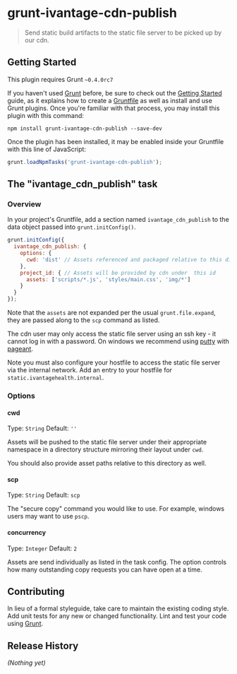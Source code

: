 # grunt-ivantage-cdn-publish

> Send static build artifacts to the static file server to be picked up by our cdn.

## Getting Started
This plugin requires Grunt `~0.4.0rc7`

If you haven't used [Grunt](http://gruntjs.com/) before, be sure to check out the [Getting Started](http://gruntjs.com/getting-started) guide, as it explains how to create a [Gruntfile](http://gruntjs.com/sample-gruntfile) as well as install and use Grunt plugins. Once you're familiar with that process, you may install this plugin with this command:

```shell
npm install grunt-ivantage-cdn-publish --save-dev
```

Once the plugin has been installed, it may be enabled inside your Gruntfile with this line of JavaScript:

```js
grunt.loadNpmTasks('grunt-ivantage-cdn-publish');
```

## The "ivantage_cdn_publish" task

### Overview
In your project's Gruntfile, add a section named `ivantage_cdn_publish` to the data object passed into `grunt.initConfig()`.

```js
grunt.initConfig({
  ivantage_cdn_publish: {
    options: {
      cwd: 'dist' // Assets referenced and packaged relative to this dir
    },
    project_id: { // Assets will be provided by cdn under  this id
      assets: ['scripts/*.js', 'styles/main.css', 'img/*']
    }
  }
});
```

Note that the `assets` are not expanded per the usual `grunt.file.expand`, they
are passed along to the `scp` command as listed.

The cdn user may only access the static file server using an ssh key - it cannot
log in with a password. On windows we recommend using
[putty](http://www.chiark.greenend.org.uk/~sgtatham/putty/download.html) with
[pageant](http://www.chiark.greenend.org.uk/~sgtatham/putty/download.html).

Note you must also configure your hostfile to access the static file server via
the internal network. Add an entry to your hostfile for
`static.ivantagehealth.internal`.

### Options

#### cwd
Type: `String`
Default: `''`

Assets will be pushed to the static file server under their appropriate
namespace in a directory structure mirroring their layout under `cwd`.

You should also provide asset paths relative to this directory as well.

#### scp
Type: `String`
Default: `scp`

The "secure copy" command you would like to use. For example, windows users may
want to use `pscp`.

#### concurrency
Type: `Integer`
Default: `2`

Assets are send individually as listed in the task config. The option controls
how many outstanding copy requests you can have open at a time.

## Contributing
In lieu of a formal styleguide, take care to maintain the existing coding style. Add unit tests for any new or changed functionality. Lint and test your code using [Grunt](http://gruntjs.com/).

## Release History
_(Nothing yet)_
